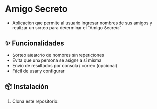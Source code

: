 <h1> Amigo Secreto </h1>

- Aplicaciòn que permite al usuario ingresar nombres de sus amigos y realizar un sorteo para determinar el "Amigo Secreto"
## ✨ Funcionalidades

- Sorteo aleatorio de nombres sin repeticiones
- Evita que una persona se asigne a sí misma
- Envío de resultados por consola / correo (opcional)
- Fácil de usar y configurar
## 📦 Instalación

1. Clona este repositorio:

